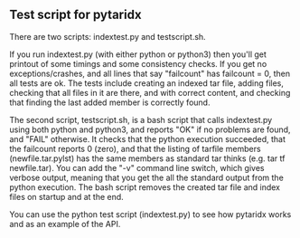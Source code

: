 Test script for pytaridx
------------------------

There are two scripts: indextest.py and testscript.sh.

If you run indextest.py (with either python or python3) then you'll
get printout of some timings and some consistency checks. If you get
no exceptions/crashes, and all lines that say "failcount" has
failcount = 0, then all tests are ok. The tests include creating an
indexed tar file, adding files, checking that all files in it are
there, and with correct content, and checking that finding the last
added member is correctly found.

The second script, testscript.sh, is a bash script that calls
indextest.py using both python and python3, and reports "OK" if no
problems are found, and "FAIL" otherwise. It checks that the python
execution succeeded, that the failcount reports 0 (zero), and that the
listing of tarfile members (newfile.tar.pylst) has the same members as
standard tar thinks (e.g.  tar tf newfile.tar). You can add the "-v"
command line switch, which gives verbose output, meaning that you get
the all the standard output from the python execution. The bash script
removes the created tar file and index files on startup and at the
end.

You can use the python test script (indextest.py) to see how pytaridx
works and as an example of the API.
